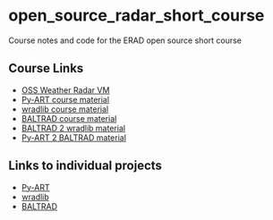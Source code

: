 open_source_radar_short_course
==============================

Course notes and code for the ERAD open source short course

Course Links
------------

* [OSS Weather Radar VM](https://github.com/jjhelmus/oss_weather_radar_vm)
* [Py-ART course material](https://github.com/EVS-ATMOS/pyart_short_course)
* [wradlib course material](https://bitbucket.org/heisterm/wradlib_short_course)
* [BALTRAD course material](https://github.com/DanielMichelson/baltrad_short_course)
* [BALTRAD 2 wradlib material](https://github.com/heistermann/baltrad2wradlib)
* [Py-ART 2 BALTRAD material](https://github.com/jjhelmus/pyart2baltrad)

Links to individual projects
----------------------------
* [Py-ART](http://arm-doe.github.io/pyart/)
* [wradlib](http://arm-doe.github.io/pyart/)
* [BALTRAD](http://baltrad.eu/)
